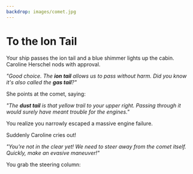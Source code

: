 ```yaml
---
backdrop: images/comet.jpg
---
```


# To the Ion Tail

Your ship passes the ion tail and a blue shimmer lights up the cabin. Caroline Herschel nods with approval.

_"Good choice. The **ion tail** allows us to pass without harm. Did you know it's also called the **gas tail**?"_

She points at the comet, saying:

_"The **dust tail** is that yellow trail to your upper right. Passing through it would surely have meant trouble for the engines."_

You realize you narrowly escaped a massive engine failure.

Suddenly Caroline cries out!

_"You're not in the clear yet! We need to steer away from the comet itself. Quickly, make an evasive maneuver!"_

You grab the steering column:

<Page url="dust"  action="Steer right" condition="none" />
<Page url="down"  action="Steer down" condition="none" />
<Page url="continue"  action="Steer left" condition="none" />

